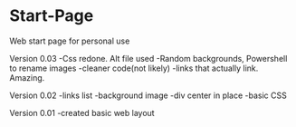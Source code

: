 # Start-Page
Web start page for personal use

Version 0.03
  -Css redone. Alt file used
  -Random backgrounds, Powershell to rename images
  -cleaner code(not likely)
  -links that actually link. Amazing.
  

Version 0.02
  -links list
  -background image
  -div center in place
  -basic CSS

Version 0.01
  -created basic web layout
